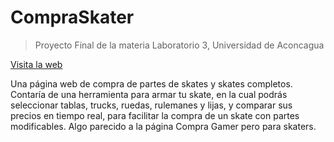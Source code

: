 # CompraSkater

>Proyecto Final de la materia Laboratorio 3, Universidad de Aconcagua

[Visita la web](https://iguanid-oxygens.000webhostapp.com/)

Una página web de compra de partes de skates y skates completos. Contaría de una herramienta para armar tu skate, en la cual podrás seleccionar tablas, trucks, ruedas, rulemanes y lijas, y comparar sus precios en tiempo real, para facilitar la compra de un skate con partes modificables. Algo parecido a la página Compra Gamer pero para skaters.   

